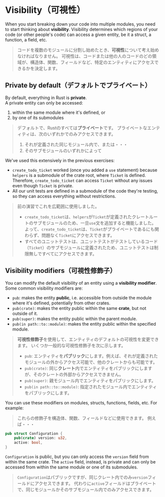 # Visibility（可視性）

When you start breaking down your code into multiple modules, you need to start thinking about **visibility**.
Visibility determines which regions of your code (or other people's code) can access a given entity,
be it a struct, a function, a field, etc.

> コードを複数のモジュールに分割し始めたとき、**可視性**について考え始めなければなりません。
> 可視性は、コードまたは他の人のコードのどの領域が、構造体、関数、フィールドなど、特定のエンティティにアクセスできるかを決定します。

## Private by default（デフォルトでプライベート）

By default, everything in Rust is **private**.\
A private entity can only be accessed:

1. within the same module where it's defined, or
2. by one of its submodules

> デフォルトで、Rustのすべては**プライベート**です。
> プライベートなエンティティは、次のいずれかでのみアクセスできます。
>
> 1. それが定義された同じモジュール内で、または・・・
> 2. そのサブモジュールのいずれかによって

We've used this extensively in the previous exercises:

- `create_todo_ticket` worked (once you added a `use` statement) because `helpers` is a submodule of the crate root,
  where `Ticket` is defined. Therefore, `create_todo_ticket` can access `Ticket` without any issues even
  though `Ticket` is private.
- All our unit tests are defined in a submodule of the code they're testing, so they can access everything without
  restrictions.

> 前の演習でこれを広範囲に使用しました。
>
> - `create_todo_ticket`は、`helpers`が`Ticket`が定義されたクレートルートのサブモジュールのため、一旦`use`文を追加すると機能しました。
>   よって、`create_todo_ticket`は、`Ticket`がプライベートであるにも関わらず、問題なく`Ticket`にアクセスできます。
> - すべてのユニットテストは、ユニットテストがテストしているコード（`Ticket`）のサブモジュールに定義されたため、ユニットテストは制限無しですべてにアクセスできます。

## Visibility modifiers（可視性修飾子）

You can modify the default visibility of an entity using a **visibility modifier**.\
Some common visibility modifiers are:

- `pub`: makes the entity **public**, i.e. accessible from outside the module where it's defined, potentially from
  other crates.
- `pub(crate)`: makes the entity public within the same **crate**, but not outside of it.
- `pub(super)`: makes the entity public within the parent module.
- `pub(in path::to::module)`: makes the entity public within the specified module.

> **可視性修飾子**を使用して、エンティティのデフォルトの可視性を変更できます。
> いくつか一般的な可視性修飾子を次に示します。
>
> - `pub`: エンティティを**パブリック**にします。例えば、それが定義されたモジュールの外からアクセス可能で、他のクレートからも可能です。
> - `pub(crate)`: 同じ**クレート**内でエンティティをパブリックにしますが、そのクレートの外部からアクセスできません。
> - `pub(super)`: 親モジュール内でエンティティをパブリックにします。
> - `pub(in path::to::module)`: 指定されたモジュール内でエンティティをパブリックにします。

You can use these modifiers on modules, structs, functions, fields, etc.
For example:

> これらの修飾子を構造体、関数、フィールドなどに使用できます。
> 例えば・・・

```rust
pub struct Configuration {
    pub(crate) version: u32,
    active: bool,
}
```

`Configuration` is public, but you can only access the `version` field from within the same crate.
The `active` field, instead, is private and can only be accessed from within the same module or one of its submodules.

> `Configuration`はパブリックですが、同じクレート内でのみ`version`フィールドにアクセスできます。
> 代わりに`active`フィールドはプライベートで、同じモジュールかそのサブモジュール内でのみアクセスできます。
